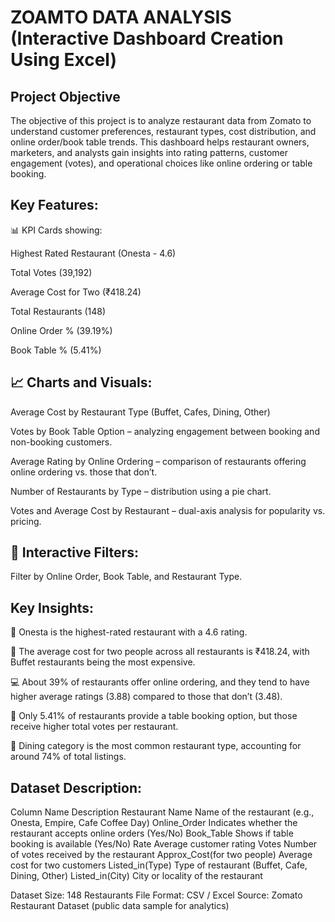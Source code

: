 # ZOAMTO  DATA  ANALYSIS (Interactive Dashboard Creation Using Excel)
## Project Objective
The objective of this project is to analyze restaurant data from Zomato to understand customer preferences, restaurant types, cost distribution, and online order/book table trends.
This dashboard helps restaurant owners, marketers, and analysts gain insights into rating patterns, customer engagement (votes), and operational choices like online ordering or table booking.
## Key Features:

📊 KPI Cards showing:

Highest Rated Restaurant (Onesta - 4.6)

Total Votes (39,192)

Average Cost for Two (₹418.24)

Total Restaurants (148)

Online Order % (39.19%)

Book Table % (5.41%)

## 📈 Charts and Visuals:

 Average Cost by Restaurant Type (Buffet, Cafes, Dining, Other)

Votes by Book Table Option – analyzing engagement between booking and non-booking customers.

Average Rating by Online Ordering – comparison of restaurants offering online ordering vs. those that don’t.

Number of Restaurants by Type – distribution using a pie chart.

Votes and Average Cost by Restaurant – dual-axis analysis for popularity vs. pricing.

## 🧩 Interactive Filters:

Filter by Online Order, Book Table, and Restaurant Type.
## Key Insights:

🍴 Onesta is the highest-rated restaurant with a 4.6 rating.

🧾 The average cost for two people across all restaurants is ₹418.24, with Buffet restaurants being the most expensive.

💻 About 39% of restaurants offer online ordering, and they tend to have higher average ratings (3.88) compared to those that don’t (3.48).

📅 Only 5.41% of restaurants provide a table booking option, but those receive higher total votes per restaurant.

🥘 Dining category is the most common restaurant type, accounting for around 74% of total listings.
## Dataset Description:
Column Name	Description
Restaurant Name	Name of the restaurant (e.g., Onesta, Empire, Cafe Coffee Day)
Online_Order	Indicates whether the restaurant accepts online orders (Yes/No)
Book_Table	Shows if table booking is available (Yes/No)
Rate	Average customer rating
Votes	Number of votes received by the restaurant
Approx_Cost(for two people)	Average cost for two customers
Listed_in(Type)	Type of restaurant (Buffet, Cafe, Dining, Other)
Listed_in(City)	City or locality of the restaurant

Dataset Size: 148 Restaurants
File Format: CSV / Excel
Source: Zomato Restaurant Dataset (public data sample for analytics)
